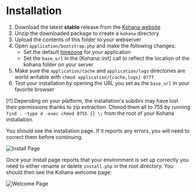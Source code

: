 # Installation

1. Download the latest **stable** release from the [Kohana website](http://kohanaframework.org/)
2. Unzip the downloaded package to create a `kohana` directory
3. Upload the contents of this folder to your webserver
4. Open `application/bootstrap.php` and make the following changes:
	- Set the default [timezone](http://php.net/timezones) for your application
	- Set the `base_url` in the [Kohana::init] call to reflect the location of the kohana folder on your server
6. Make sure the `application/cache` and `application/logs` directories are world writable with `chmod application/{cache,logs} 0777`
7. Test your installation by opening the URL you set as the `base_url` in your favorite browser

[!!] Depending on your platform, the installation's subdirs may have lost their permissions thanks to zip extraction. Chmod them all to 755 by running `find . -type d -exec chmod 0755 {} \;` from the root of your Kohana installation.

You should see the installation page. If it reports any errors, you will need to correct them before continuing.

![Install Page](img/install.png "Example of install page")

Once your install page reports that your environment is set up correctly you need to either rename or delete `install.php` in the root directory. You should then see the Kohana welcome page:

![Welcome Page](img/welcome.png "Example of welcome page")
